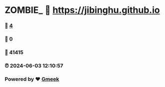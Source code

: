 # ZOMBIE_ :link: https://jibinghu.github.io 
### :page_facing_up: [4](https://jibinghu.github.io/tag.html) 
### :speech_balloon: 0 
### :hibiscus: 41415 
### :alarm_clock: 2024-06-03 12:10:57 
### Powered by :heart: [Gmeek](https://github.com/Meekdai/Gmeek)
